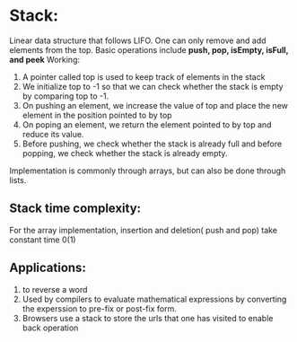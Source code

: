 # Stack:
Linear data structure that follows LIFO. One can only remove and add elements from the top. Basic operations include **push, pop, isEmpty, isFull, and peek** 
Working:
1. A pointer called top is used to keep track of elements in the stack
2. We initialize top to -1 so that we can check whether the stack is empty by comparing top to -1.
3. On pushing an element, we increase the value of top and place the new element in the position pointed to by top
4. On poping an element, we return the element pointed to by top and reduce its value.
5. Before pushing, we check whether the stack is already full and before popping, we check whether the stack is already empty.

Implementation is commonly through arrays, but can also be done through lists.
## Stack time complexity:
For the array implementation, insertion and deletion( push and pop) take constant time 0(1)

## Applications:
1. to reverse a word
2. Used by compilers to evaluate mathematical expressions by converting the experssion to pre-fix or post-fix form.
3. Browsers use a stack to store the urls that one has visited to enable back operation
